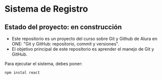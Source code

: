 <h1>Sistema de Registro</h1>

<h2>Estado del proyecto: en construcción</h2>

- Este repositorio es un proyecto del curso sobre Git y Github de Alura en ONE: "Git y GitHub: repositorio, commit y versiones".
- El objetivo principal de este repositorio es aprender el manejo de Git y GitHub.

Para ejecutar el sistema, debes poner:

``npm instal react``
